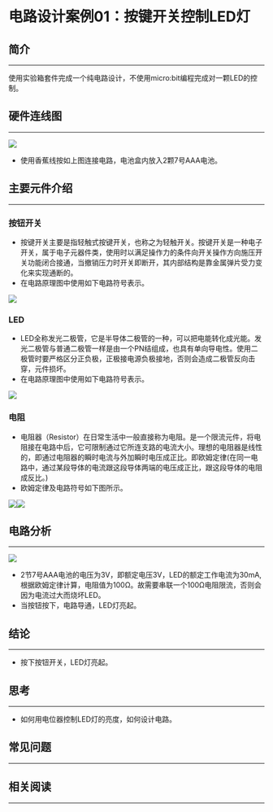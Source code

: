 ﻿---
sidebar_position: 3
sidebar_label: 按键开关控制LED灯
---

# 电路设计案例01：按键开关控制LED灯

## 简介 ##
---
使用实验箱套件完成一个纯电路设计，不使用micro:bit编程完成对一颗LED的控制。

## 硬件连线图 ##
---

![](https://wiki-media-ef.oss-cn-hongkong.aliyuncs.com/docs/microbit/circuit-design/microbit-experiment-box-kit/images/yz5xnRg.png)

- 使用香蕉线按如上图连接电路，电池盒内放入2颗7号AAA电池。

## 主要元件介绍 ##
---
### 按钮开关 ###
- 按键开关主要是指轻触式按键开关，也称之为轻触开关。按键开关是一种电子开关，属于电子元器件类，使用时以满足操作力的条件向开关操作方向施压开关功能闭合接通，当撤销压力时开关即断开，其内部结构是靠金属弹片受力变化来实现通断的。
- 在电路原理图中使用如下电路符号表示。

![](https://wiki-media-ef.oss-cn-hongkong.aliyuncs.com/docs/microbit/circuit-design/microbit-experiment-box-kit/images/a7hZ4QV.jpg)


### LED ###

- LED全称发光二极管，它是半导体二极管的一种，可以把电能转化成光能。发光二极管与普通二极管一样是由一个PN结组成，也具有单向导电性。使用二极管时要严格区分正负极，正极接电源负极接地，否则会造成二极管反向击穿，元件损坏。
- 在电路原理图中使用如下电路符号表示。

![](https://wiki-media-ef.oss-cn-hongkong.aliyuncs.com/docs/microbit/circuit-design/microbit-experiment-box-kit/images/X7Q3maG.jpg)

### 电阻 ###

- 电阻器（Resistor）在日常生活中一般直接称为电阻。是一个限流元件，将电阻接在电路中后，它可限制通过它所连支路的电流大小。理想的电阻器是线性的，即通过电阻器的瞬时电流与外加瞬时电压成正比。即欧姆定律(在同一电路中，通过某段导体的电流跟这段导体两端的电压成正比，跟这段导体的电阻成反比。)
- 欧姆定律及电路符号如下图所示。

![](https://wiki-media-ef.oss-cn-hongkong.aliyuncs.com/docs/microbit/circuit-design/microbit-experiment-box-kit/images/qi7NN1q.jpg)![](https://wiki-media-ef.oss-cn-hongkong.aliyuncs.com/docs/microbit/circuit-design/microbit-experiment-box-kit/images/4deyNTp.jpg)

## 电路分析 ##
---

![](https://wiki-media-ef.oss-cn-hongkong.aliyuncs.com/docs/microbit/circuit-design/microbit-experiment-box-kit/images/QjQIE0O.png)

- 2节7号AAA电池的电压为3V，即额定电压3V，LED的额定工作电流为30mA,根据欧姆定律计算，电阻值为100Ω。故需要串联一个100Ω电阻限流，否则会因为电流过大而烧坏LED。
- 当按钮按下，电路导通，LED灯亮起。


## 结论
---

- 按下按钮开关，LED灯亮起。

## 思考
---

- 如何用电位器控制LED灯的亮度，如何设计电路。

## 常见问题
---

## 相关阅读
---
